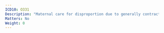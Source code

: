 ```yaml
---
ICD10: O331
Description: "Maternal care for disproportion due to generally contracted pelvis"
Matters: No
Weight: 0
---
```

